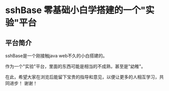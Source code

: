 # sshBase 零基础小白学搭建的一个"实验"平台

## 平台简介

sshBase是一个刚接触java web不久的小白搭建的。

作为一个"实验"平台，里面的东西可能是相当的不成熟，甚至是"幼稚"。

在此，希望大家在浏览后能留下宝贵的指导和意见，以便让更多的人相互学习，共同进步！ 谢谢！

